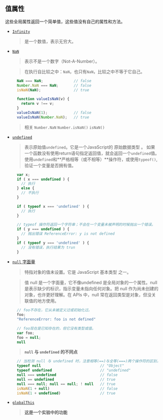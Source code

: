 ## 值属性

这些全局属性返回一个简单值，这些值没有自己的属性和方法。

* [`Infinity`](https://developer.mozilla.org/zh-CN/docs/Web/JavaScript/Reference/Global_Objects/Infinity) 

  > 是一个数值，表示无穷大。

* [`NaN`](https://developer.mozilla.org/zh-CN/docs/Web/JavaScript/Reference/Global_Objects/NaN)

  > 表示不是一个数字（Not-A-Number）。
  
  > 在执行自比较之中：`NaN`，也只有`NaN`，比较之中不等于它自己。
  ```JavaScript
    NaN === NaN;              // false
    Number.NaN === NaN;       // false
    isNaN(NaN);               // true
    
    function valueIsNaN(v) {
      return v !== v;
    }
    valueIsNaN(1);            // false
    valueIsNaN(Number.NaN);   // true  
  ```
  > 相关  `Number.NaN`  `Number.isNaN()`  `isNaN()`
  
* [`undefined`](https://developer.mozilla.org/zh-CN/docs/Web/JavaScript/Reference/Global_Objects/undefined) 

  > 表示原始值`undefined`。它是一个JavaScript的 原始数据类型 。
  > 如果一个函数没有使用return语句指定返回值，就会返回一个`undefined`值。
  > 使用`undefined`和**严格相等（或不相等）**操作符，或使用`typeof()`, 验证一个变量是否拥有值。
  ```JavaScript
    var x;
    if ( x === undefined ) {
      // 执行
    } else {
      // 不执行
    }
    
    if ( typeof x === 'undefined' ) {
      // 执行
    }
    
    // typeof 操作符返回一个字符串；不会在一个变量未被声明的时候抛出一个错误。
    if ( y === undefined ) {
      // 抛出错误 ReferenceError: y is not defined
    }
    if ( typeof y === 'undefined' ) { 
      // 没有错误，执行结果为 trun
    }
  ```
  
* [`null` 字面量](https://developer.mozilla.org/zh-CN/docs/Web/JavaScript/Reference/Global_Objects/null)
  
  > 特指对象的值未设置。它是 JavaScript 基本类型 之一。
  
  > 值 null 是一个字面量，它不像undefined 是全局对象的一个属性。null 是表示缺少的标识，指示变量未指向任何对象。把 null 作为尚未创建的对象，也许更好理解。在 APIs 中，null 常在返回类型是对象，但没关联值的地方使用。
  ```JavaScript
    // foo不存在，它从未被定义过或初始化过。
    foo;
    "ReferenceError: foo is not defined"
    
    // foo现在是已知存在的，但它没有类型或值。
    var foo;
    foo = null;
    null
  ```
  
  > **`null` 与 `undefined` 的不同点** 
  ```JavaScript
    // 当检测 null 与 undefined 时，注意相等(==)与全等(===)两个操作符的区别，前者会执行类型转换。
    typeof null                           // "Object" 
    typeof undefined                      // "undefined"
    null === undefined                    // false
    null == undefined                     // true
    null === null; null == null; ! null   // true
    isNaN(1 + null)                       // false
    isNaN(1 + undefined)                  // true
  ```
  
* [`globalThis`](https://developer.mozilla.org/zh-CN/docs/Web/JavaScript/Reference/Global_Objects/globalThis)
  > **这是一个实验中的功能**




